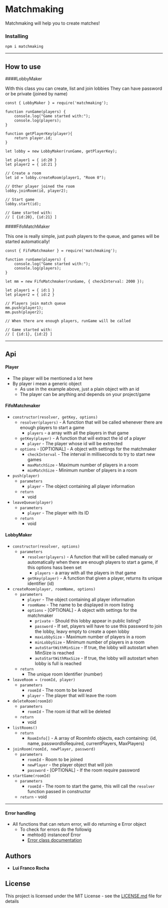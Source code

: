# Matchmaking

Matchmaking will help you to create matches!

### Installing

```
npm i matchmaking
```
---
## How to use

####LobbyMaker

With this class you can create, list and join lobbies
They can have password or be private (joined by name)

```
const { LobbyMaker } = require('matchmaking');

function runGame(players) {
	console.log("Game started with:");
	console.log(players);
}

function getPlayerKey(player){
	return player.id;
}

let lobby = new LobbyMaker(runGame, getPlayerKey);

let player1 = { id:20 }
let player2 = { id:21 }

// Create a room
let id = lobby.createRoom(player1, "Room 0");

// Other player joined the room
lobby.joinRoom(id, player2);

// Start game
lobby.start(id);

// Game started with:
// [ {id:20}, {id:21} ]

```

####FifoMatchMaker

This one is really simple, just push players to the queue, and games will be started automatically!

```
const { FifoMatchmaker } = require('matchmaking');

function runGame(players) {
	console.log("Game started with:");
	console.log(players);
}

let mm = new FifoMatchmaker(runGame, { checkInterval: 2000 });

let player1 = { id:1 }
let player2 = { id:2 }

// Players join match queue
mm.push(player1);
mm.push(player2);

// When there are enough players, runGame will be called

// Game started with:
// [ {id:1}, {id:2} ]

```
---
## Api

#### Player

- The player will be mentioned a lot here
- By player i mean a generic object
	- As use in the example above, just a plain object with an id
	- The player can be anything and depends on your project/game

#### FifoMatchmaker

- `constructor(resolver, getKey, options)`
	- `resolver(players)` - A function that will be called whenever there are enough players to start a game
		- `players` - a array with all the players in that game
	- `getKey(player)` - A function that will extract the id of a player
		- `player` - The player whose id will be extrected
	- `options` - [OPTIONAL] - A object with settings for the matchmaker
		- `checkInterval` - The interval in milliseconds to try to start new games
		- `maxMatchSize` - Maximum number of players in a room
		- `minMatchSize` - Minimum number of players in a room
- `push(player)`
	- `parameters`
		- `player` - The object containing all player information
	- `return`
		- void
- `leaveQueue(player)`
	- `parameters`
		- `player` - The player with its ID
	- `return`
		- void

#### LobbyMaker
- `constructor(resolver, options)`
	- `parameters`
		- `resolver(players)` - A function that will be called manualy or automatically when there are enough players to start a game, if this options hass been set
			- `players` - a array with all the players in that game
		- `getKey(player)` - A function that given a player, returns its unique identifier (id)
- `createRoom(player, roomName, options)`
	- `parameters`
		- `player` - The object containing all player information
		- `roomName` - The name to be displayed in room listing
		- `options` - [OPTIONAL] - A object with settings for the matchmaker
			- `private` - Should this lobby appear in public listing?
			- `password` - If set, players will have to use this password to join the lobby, leavy empty to create a open lobby
			- `maxLobbySize` - Maximum number of players in a room
			- `minLobbySize` - Minimum number of players in a room
			- `autoStartWithMinSize` - If true, the lobby will autostart when MinSize is reached
			- `autoStartWithMaxSize` - If true, the lobby will autostart when lobby is full is reached
	- `return`
		- The unique room Identifier (number)
- `leaveRoom = (roomId, player)`
	- `parameters`
		- `roomId` - The room to be leaved
		- `player` - The player that will leave the room
- `deleteRoom(roomId)`
	- `parameters`
		- `roomId` - The room id that will be deleted
	- `return`
		- void
- `listRooms()`
	- `return`
		- `RoomInfo[]` - A array of RoomInfo objects, each containing: {id, name, passwordIsRequired, currentPlayers, MaxPlayers}
- `joinRoom(roomId, newPlayer, password)`
	- `parameters`
		- `roomId` - Room to be joined
		- `newPlayer` - the player object that will join
		- `password` - [OPTIONAL] - If the room require password
- `startGame(roomId)`
	- `parameters`
		- `roomId` - The room to start the game, this will call the `resolver` function passed in constructor
	- `return` - void
---

#### Error handling

- All functions that can return error, will do returning e Error object
	- To check for errors do the followig
		- mehtod() instanceof Error
		- [Error class documentation](https://developer.mozilla.org/en-US/docs/Web/JavaScript/Reference/Global_Objects/Error)

## Authors

* **Lui Franco Rocha**

## License

This project is licensed under the MIT License - see the [LICENSE.md](LICENSE.md) file for details